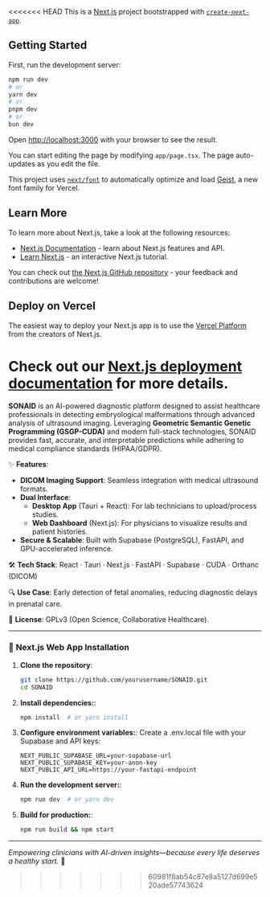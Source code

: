 <<<<<<< HEAD
This is a [Next.js](https://nextjs.org) project bootstrapped with [`create-next-app`](https://nextjs.org/docs/app/api-reference/cli/create-next-app).

## Getting Started

First, run the development server:

```bash
npm run dev
# or
yarn dev
# or
pnpm dev
# or
bun dev
```

Open [http://localhost:3000](http://localhost:3000) with your browser to see the result.

You can start editing the page by modifying `app/page.tsx`. The page auto-updates as you edit the file.

This project uses [`next/font`](https://nextjs.org/docs/app/building-your-application/optimizing/fonts) to automatically optimize and load [Geist](https://vercel.com/font), a new font family for Vercel.

## Learn More

To learn more about Next.js, take a look at the following resources:

- [Next.js Documentation](https://nextjs.org/docs) - learn about Next.js features and API.
- [Learn Next.js](https://nextjs.org/learn) - an interactive Next.js tutorial.

You can check out [the Next.js GitHub repository](https://github.com/vercel/next.js) - your feedback and contributions are welcome!

## Deploy on Vercel

The easiest way to deploy your Next.js app is to use the [Vercel Platform](https://vercel.com/new?utm_medium=default-template&filter=next.js&utm_source=create-next-app&utm_campaign=create-next-app-readme) from the creators of Next.js.

Check out our [Next.js deployment documentation](https://nextjs.org/docs/app/building-your-application/deploying) for more details.
=======
**SONAID** is an AI-powered diagnostic platform designed to assist healthcare professionals in detecting embryological malformations through advanced analysis of ultrasound imaging. Leveraging **Geometric Semantic Genetic Programming (GSGP-CUDA)** and modern full-stack technologies, SONAID provides fast, accurate, and interpretable predictions while adhering to medical compliance standards (HIPAA/GDPR).  

✨ **Features**:  
- **DICOM Imaging Support**: Seamless integration with medical ultrasound formats.  
- **Dual Interface**:  
  - **Desktop App** (Tauri + React): For lab technicians to upload/process studies.  
  - **Web Dashboard** (Next.js): For physicians to visualize results and patient histories.  
- **Secure & Scalable**: Built with Supabase (PostgreSQL), FastAPI, and GPU-accelerated inference.  

🛠️ **Tech Stack**: React · Tauri · Next.js · FastAPI · Supabase · CUDA · Orthanc (DICOM)  

🔍 **Use Case**: Early detection of fetal anomalies, reducing diagnostic delays in prenatal care.  

📜 **License**: GPLv3 (Open Science, Collaborative Healthcare).  

---

### 🚀 **Next.js Web App Installation**  
1. **Clone the repository**:  
   ```bash
   git clone https://github.com/yourusername/SONAID.git
   cd SONAID

2. **Install dependencies:**:  
   ```bash
   npm install  # or yarn install

3. **Configure environment variables:**:
   Create a .env.local file with your Supabase and API keys:
   ```env
   NEXT_PUBLIC_SUPABASE_URL=your-supabase-url
   NEXT_PUBLIC_SUPABASE_KEY=your-anon-key
   NEXT_PUBLIC_API_URL=https://your-fastapi-endpoint

4. **Run the development server:**:  
   ```bash
   npm run dev  # or yarn dev

5. **Build for production:**:  
   ```bash
   npm run build && npm start

---

*Empowering clinicians with AI-driven insights—because every life deserves a healthy start.* 🌟
>>>>>>> 60981f8ab54c87e8a5127d699e520ade57743624
